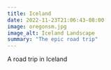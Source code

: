 ```yaml
---
title: Iceland
date: 2022-11-23T21:06:43-08:00
image: oregonsm.jpg
image_alt: Iceland Landscape
summary: "The epic road trip"
---
```


A road trip in Iceland
